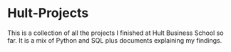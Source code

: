 # Hult-Projects
This is a collection of all the projects I finished at Hult Business School so far. It is a mix of Python and SQL plus documents explaining my findings.
